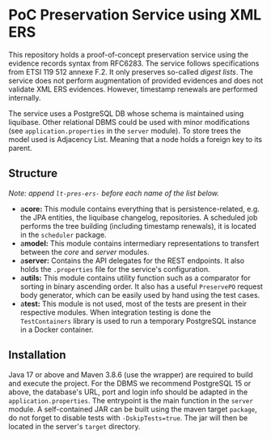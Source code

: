 # PoC Preservation Service using XML ERS 

This repository holds a proof-of-concept preservation service using the evidence records syntax from RFC6283.
The service follows specifications from ETSI 119 512 annexe F.2. It only preserves so-called *digest lists*.
The service does not perform augmentation of provided evidences and does not validate XML ERS evidences.
However, timestamp renewals are performed internally.

The service uses a PostgreSQL DB whose schema is maintained using liquibase. Other relational DBMS could be used with minor modifications (see ```application.properties``` in the ``server`` module).
To store trees the model used is Adjacency List. Meaning that a node holds a foreign key to its parent.

## Structure

*Note: append ``lt-pres-ers-`` before each name of the list below.*

*  a**core:** This module contains everything that is persistence-related, e.g. the JPA entities, the liquibase changelog, repositories. A scheduled job performs the tree building (including timestamp renewals), it is located in the ``scheduler`` package.
*  a**model:** This module contains intermediary representations to transfert between the *core* and *server* modules.
*  a**server:** Contains the API delegates for the REST endpoints. It also holds the ``.properties`` file for the service's configuration.
*  a**utils:** This module contains utility function such as a comparator for sorting in binary ascending order. It also has a useful ``PreservePO`` request body generator, which can be easily used by hand using the test cases.
*  a**test:** This module is not used, most of the tests are present in their respective modules. When integration testing is done the ``TestContainers`` library is used to run a temporary PostgreSQL instance in a Docker container. 

## Installation

Java 17 or above and Maven 3.8.6 (use the wrapper) are required to build and execute the project. For the DBMS we recommend PostgreSQL 15 or above, the database's URL, port and login info should be adapted in the ```application.properties```. 
The entrypoint is the main function in the ``server`` module.
A self-contained JAR can be built using the maven target ``package``, do not forget to disable tests with `-DskipTests=true`. The jar will then be located in the server's `target` directory.
